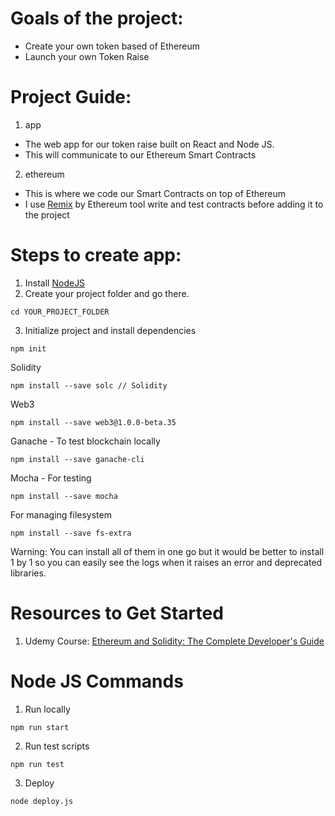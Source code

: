 # Goals of the project:

- Create your own token based of Ethereum
- Launch your own Token Raise

# Project Guide:

1. app

- The web app for our token raise built on React and Node JS.
- This will communicate to our Ethereum Smart Contracts

2. ethereum

- This is where we code our Smart Contracts on top of Ethereum
- I use [Remix](http://remix.ethereum.org/) by Ethereum tool write and
test contracts before adding it to the project

# Steps to create app:

1. Install [NodeJS](https://nodejs.org)
2. Create your project folder and go there.
```
cd YOUR_PROJECT_FOLDER
```

3. Initialize project and install dependencies
```
npm init
```

Solidity
```
npm install --save solc // Solidity
```

Web3
```
npm install --save web3@1.0.0-beta.35
```

Ganache - To test blockchain locally
```
npm install --save ganache-cli
```

Mocha - For testing
```
npm install --save mocha
```



For managing filesystem
```
npm install --save fs-extra

```

Warning: You can install all of them in one go but it would be better
to install 1 by 1 so you can easily see the logs when it raises an error
and deprecated libraries.

# Resources to Get Started

1. Udemy Course: [Ethereum and Solidity: The Complete Developer's Guide](https://www.udemy.com/course/ethereum-and-solidity-the-complete-developers-guide)

# Node JS Commands

1. Run locally
```
npm run start
```
2. Run test scripts
```
npm run test
```
3. Deploy
```
node deploy.js
```
